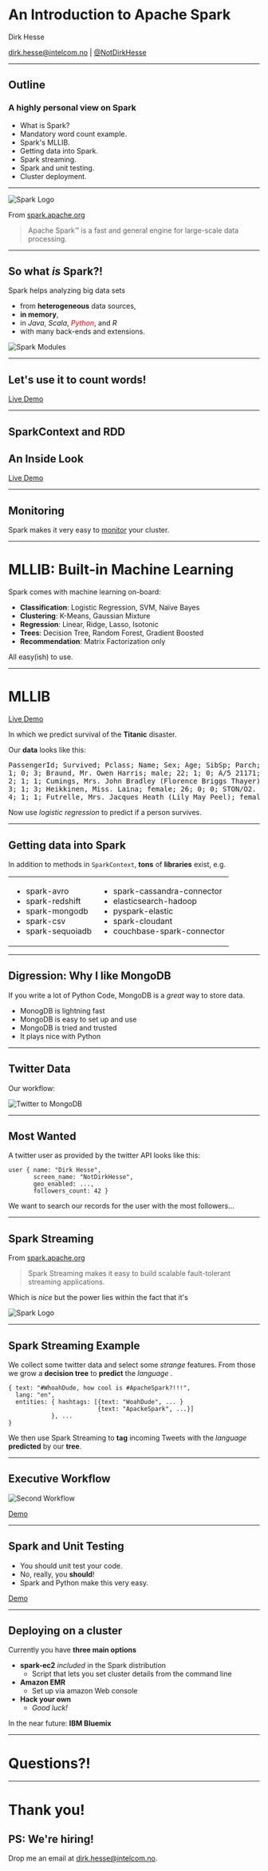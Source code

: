 # An Introduction to Apache Spark

Dirk Hesse

[dirk.hesse@intelcom.no](mailto:dirk.hesse@intelcom.no "Send me a
mail") | [@NotDirkHesse](https://twitter.com/NotDirkHesse "I tweet sporadically")

---

## Outline

### A highly personal view on Spark

- What is Spark?
- Mandatory word count example.
- Spark's MLLIB.
- Getting data into Spark.
- Spark streaming.
- Spark and unit testing.
- Cluster deployment.

---

![Spark Logo](https://raw.githubusercontent.com/dhesse/SparkTalk/master/img/spark-logo.png)

From [spark.apache.org](http://spark.apache.org/)

> Apache Spark™ is a fast and general engine for large-scale data
> processing.

---

## So what *is* Spark?!

Spark helps analyzing big data sets

- from **heterogeneous** data sources,
- **in memory**,
- in *Java*, *Scala*, <font color="red">*Python*</font>, and *R*
- with many back-ends and extensions.

![Spark Modules](https://raw.githubusercontent.com/dhesse/SparkTalk/master/img/ecosystem.png)

---

## Let's use it to count words!

[Live Demo](https://github.com/dhesse/SparkTalk/blob/master/nbhome/WordCount.ipynb)

---

## SparkContext and RDD
## An Inside Look

[Live Demo](https://github.com/dhesse/SparkTalk/blob/master/nbhome/A%20Nerdy%20Look%20at%20SC%20and%20RDD.ipynb)


---

## Monitoring

Spark makes it very easy to [monitor](http://172.30.30.129:4040) your
cluster.

---

# MLLIB: Built-in Machine Learning

Spark comes with machine learning on-board:

- **Classification**: Logistic Regression, SVM, Naïve Bayes
- **Clustering**: K-Means, Gaussian Mixture
- **Regression**: Linear, Ridge, Lasso, Isotonic
- **Trees**: Decision Tree, Random Forest, Gradient Boosted
- **Recommendation**: Matrix Factorization only

All easy(ish) to use.

---

# MLLIB

[Live Demo](https://github.com/dhesse/SparkTalk/blob/master/nbhome/MLLIB.ipynb)

In which we predict survival of the **Titanic** disaster.

Our **data** looks like this:

<pre>
PassengerId; Survived; Pclass; Name; Sex; Age; SibSp; Parch; Ticket; Fare; Cabin; Embarked
1; 0; 3; Braund, Mr. Owen Harris; male; 22; 1; 0; A/5 21171; 7.25; ; S
2; 1; 1; Cumings, Mrs. John Bradley (Florence Briggs Thayer); female; 38; 1; 0; PC 17599; 71.2833; C85; C
3; 1; 3; Heikkinen, Miss. Laina; female; 26; 0; 0; STON/O2. 3101282; 7.925; ; S
4; 1; 1; Futrelle, Mrs. Jacques Heath (Lily May Peel); female; 35; 1; 0; 113803; 53.1; C123; S
</pre>

Now use *logistic regression* to predict if a person survives. 

---

## Getting data into Spark

In addition to methods in `SparkContext`, **tons** of **libraries**
exist, e.g.

<table>
<tr>
<td>

<ul>
<li> spark-avro
<li> spark-redshift
<li> spark-mongodb
<li> spark-csv
<li> spark-sequoiadb
</ul>

<td>

<ul>
<li> spark-cassandra-connector
<li> elasticsearch-hadoop
<li> pyspark-elastic
<li> spark-cloudant
<li> couchbase-spark-connector
</ul>

</tr>
</table>

---

## Digression: Why I like MongoDB

If you write a lot of Python Code, MongoDB is a *great* way to store
data.

- MonogDB is lightning fast
- MongoDB is easy to set up and use
- MongoDB is tried and trusted
- It plays nice with Python

---

## Twitter Data

Our workflow:

![Twitter to MongoDB](https://raw.githubusercontent.com/dhesse/SparkTalk/master/img/twitter-mongo-workflow.png)


---

## Most Wanted

A twitter user as provided by the twitter API looks like this:

    user { name: "Dirk Hesse",
           screen_name: "NotDirkHesse",
           geo_enabled: ...,
           followers_count: 42 }

We want to search our records for the user with the most followers...

---

## Spark Streaming

From [spark.apache.org](http://spark.apache.org/)

> Spark Streaming makes it easy to build scalable fault-tolerant
> streaming applications.

Which is *nice* but the power lies within the fact that it's

![Spark Logo](https://raw.githubusercontent.com/dhesse/SparkTalk/master/img/spark-logo.png)

---

## Spark Streaming Example

We collect some twitter data and select some *strange* features. From
those we grow a **decision tree** to **predict** the *language* .

    { text: "#WhoahDude, how cool is #ApacheSpark?!!!",
      lang: "en",
      entities: { hashtags: [{text: "WoahDude", ... }
                             {text: "ApackeSpark", ...}]
                }, ...
    }

We then use Spark Streaming to **tag**  incoming Tweets with the
*language* **predicted** by our **tree**.

---

## Executive Workflow

![Second Workflow](https://raw.githubusercontent.com/dhesse/SparkTalk/master/img/twitter-stream-workflow.png)

[Demo](https://github.com/dhesse/SparkTalk/blob/master/nbhome/Streaming.ipynb)

---

## Spark and Unit Testing

- You should unit test your code.
- No, really, you **should**!
- Spark and Python make this very easy.

[Demo](https://github.com/dhesse/SparkTalk/blob/master/nbhome/Unit%20Testing.ipynb)

---

## Deploying on a cluster

Currently you have **three main options**

- **spark-ec2** *included* in the Spark distribution
  - Script that lets you set cluster details from the command line
- **Amazon EMR**
  - Set up via amazon Web console
- **Hack your own**
  - *Good luck!*

In the near future: **IBM Bluemix**

---

# Questions?!

---

# Thank you!
## PS: We're hiring!

Drop me an email at [dirk.hesse@intelcom.no](mailto:dirk.hesse@intelcom.no "Send me a
mail").
